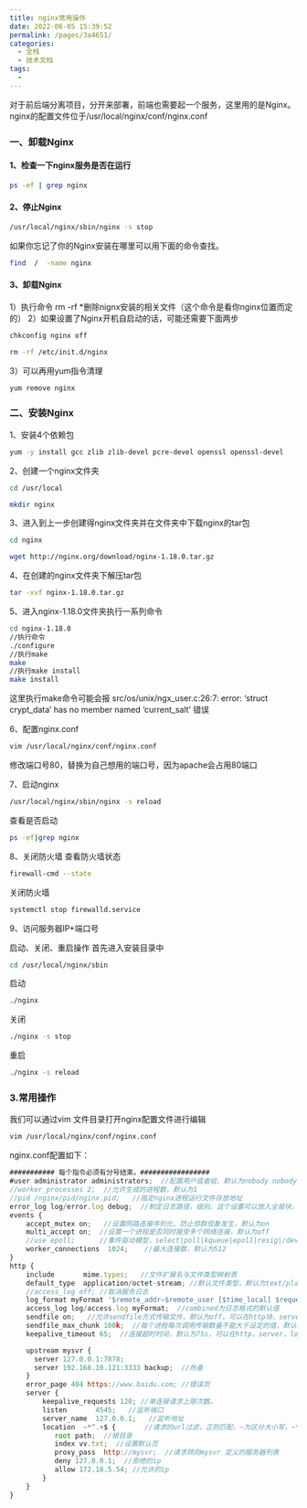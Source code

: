 ```yaml
---
title: nginx常用操作
date: 2022-06-05 15:39:52
permalink: /pages/3a4651/
categories:
  - 全栈
  - 技术文档
tags:
  - 
---
```

对于前后端分离项目，分开来部署，前端也需要起一个服务，这里用的是Nginx。
nginx的配置文件位于/usr/local/nginx/conf/nginx.conf

### 一、卸载Nginx
#### 1、检查一下nginx服务是否在运行
```sh
ps -ef | grep nginx
```

#### 2、停止Nginx
```sh
/usr/local/nginx/sbin/nginx -s stop
```
如果你忘记了你的Nginx安装在哪里可以用下面的命令查找。
```sh
find  /  -name nginx 
```

#### 3、卸载Nginx
1）执行命令 rm -rf *删除nignx安装的相关文件（这个命令是看你nginx位置而定的）
2）如果设置了Nginx开机自启动的话，可能还需要下面两步
```sh
chkconfig nginx off

rm -rf /etc/init.d/nginx
```
3）可以再用yum指令清理
```sh
yum remove nginx
```

### 二、安装Nginx
 1、安装4个依赖包
```sh
yum -y install gcc zlib zlib-devel pcre-devel openssl openssl-devel
```

2、创建一个nginx文件夹
```sh
cd /usr/local

mkdir nginx
```

3、进入到上一步创建得nginx文件夹并在文件夹中下载nginx的tar包
```sh
cd nginx

wget http://nginx.org/download/nginx-1.18.0.tar.gz
```

4、在创建的nginx文件夹下解压tar包
```sh
tar -xvf nginx-1.18.0.tar.gz
```

5、进入nginx-1.18.0文件夹执行一系列命令
```sh
cd nginx-1.18.0
//执行命令
./configure
//执行make
make
//执行make install
make install
```
这里执行make命令可能会报 src/os/unix/ngx_user.c:26:7: error: ‘struct crypt_data’ has no member named ‘current_salt’ 错误

6、配置nginx.conf
```sh
vim /usr/local/nginx/conf/nginx.conf
```
修改端口号80，替换为自己想用的端口号，因为apache会占用80端口

7、启动nginx
```sh
/usr/local/nginx/sbin/nginx -s reload
```

查看是否启动
```sh
ps -ef|grep nginx
```

8、关闭防火墙
查看防火墙状态
```sh
firewall-cmd --state
```

关闭防火墙
```sh
systemctl stop firewalld.service
```

9、访问服务器IP+端口号



启动、关闭、重启操作
首先进入安装目录中
```sh
cd /usr/local/nginx/sbin
```

启动
```sh
./nginx
```

关闭
```sh
./nginx -s stop
```

重启
```sh
./nginx -s reload
```

### 3.常用操作
我们可以通过vim 文件目录打开nginx配置文件进行编辑
```sh
vim /usr/local/nginx/conf/nginx.conf
```

nginx.conf配置如下：
```js
########### 每个指令必须有分号结束。#################
#user administrator administrators;  //配置用户或者组，默认为nobody nobody。
//worker_processes 2;  //允许生成的进程数，默认为1
//pid /nginx/pid/nginx.pid;   //指定nginx进程运行文件存放地址
error_log log/error.log debug;  //制定日志路径，级别。这个设置可以放入全局块，http块，server块，级别以此为：debug|info|notice|warn|error|crit|alert|emerg
events {
    accept_mutex on;   //设置网路连接序列化，防止惊群现象发生，默认为on
    multi_accept on;  //设置一个进程是否同时接受多个网络连接，默认为off
    //use epoll;      //事件驱动模型，select|poll|kqueue|epoll|resig|/dev/poll|eventport
    worker_connections  1024;    //最大连接数，默认为512
}
http {
    include       mime.types;   //文件扩展名与文件类型映射表
    default_type  application/octet-stream; //默认文件类型，默认为text/plain
    //access_log off; //取消服务日志    
    log_format myFormat '$remote_addr–$remote_user [$time_local] $request $status $body_bytes_sent $http_referer $http_user_agent $http_x_forwarded_for'; //自定义格式
    access_log log/access.log myFormat;  //combined为日志格式的默认值
    sendfile on;   //允许sendfile方式传输文件，默认为off，可以在http块，server块，location块。
    sendfile_max_chunk 100k;  //每个进程每次调用传输数量不能大于设定的值，默认为0，即不设上限。
    keepalive_timeout 65;  //连接超时时间，默认为75s，可以在http，server，location块。

    upstream mysvr {   
      server 127.0.0.1:7878;
      server 192.168.10.121:3333 backup;  //热备
    }
    error_page 404 https://www.baidu.com; //错误页
    server {
        keepalive_requests 120; //单连接请求上限次数。
        listen       4545;   //监听端口
        server_name  127.0.0.1;   //监听地址       
        location  ~*^.+$ {       //请求的url过滤，正则匹配，~为区分大小写，~*为不区分大小写。
           root path;  //根目录
           index vv.txt;  //设置默认页
           proxy_pass  http://mysvr;  //请求转向mysvr 定义的服务器列表
           deny 127.0.0.1;  //拒绝的ip
           allow 172.18.5.54; //允许的ip           
        } 
    }
}
```